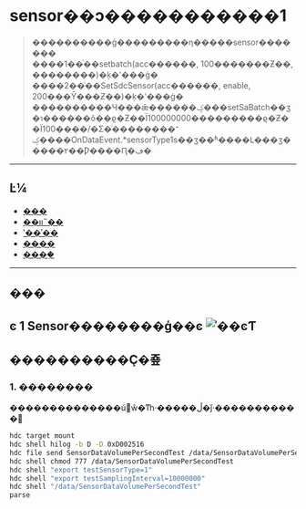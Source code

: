 # sensor��ͻ�����������1

> ����������ģ���������η�����sensor�������<br>
> ����1��ͨ��setbatch(acc������, 100�������Ƶ��, ��������)�ķ�ʽ���ġ�<br>
> ����2��ͨ��SetSdcSensor(acc������, enable, 200���Ȳ���Ƶ��)�ķ�ʽ���ġ�<br>
> ����������Ч���ǣ������ؼ���setSaBatch��ӡ�ɿ������õ��ϱ�Ƶ��Ϊ100000000���������ϱ�Ƶ��Ϊ100����/�Σ�ͨ��������־�ؼ���OnDataEvent.*sensorType1s��ӡ��ʱ����Լ���ӡ�����۲��Ƿ����Ԥ�ڡ�

---

## Ŀ¼

- [���](#���)
- [��װ˵��](#��װ˵��)
- [ʹ��ʾ��](#ʹ��ʾ��)
- [����](#����)
- [����֤](#����֤)

---

## ���
**ͼ 1**  Sensor��������ģ��ͼ<a name="fig1292918466322"></a>
![ʾ��ͼƬ](sensor_test.jpg)
---

## ����������Ҫ�죺

### 1. ��������

��������������ú󣬷ŵ�ͳһ·�����ڵ�ǰ·��ִ���������

```bash
hdc target mount
hdc shell hilog -b D -D 0xD002516
hdc file send SensorDataVolumePerSecondTest /data/SensorDataVolumePerSecondTest
hdc shell chmod 777 /data/SensorDataVolumePerSecondTest
hdc shell "export testSensorType=1"
hdc shell "export testSamplingInterval=10000000"
hdc shell "/data/SensorDataVolumePerSecondTest"
parse